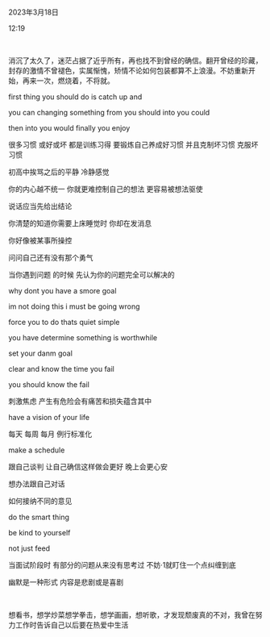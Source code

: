  

2023年3月18日

12:19

 

消沉了太久了，迷茫占据了近乎所有，再也找不到曾经的确信。翻开曾经的珍藏，封存的激情不曾褪色，实属惭愧，矫情不论如何包装都算不上浪漫。不妨重新开始，再来一次，燃烧着，不将就。

first thing you should do is catch up and

you can changing something from you should into you could

then into you would finally you enjoy

很多习惯 或好或坏 都是训练习得 要锻炼自己养成好习惯 并且克制坏习惯 克服坏习惯

初高中挨骂之后的平静 冷静感觉

你的内心越不统一 你就更难控制自己的想法 更容易被想法驱使

说话应当先给出结论

你清楚的知道你需要上床睡觉时 你却在发消息

你好像被某事所操控

问问自己还有没有那个勇气

当你遇到问题 的时候 先认为你的问题完全可以解决的

why dont you have a smore goal

im not doing this i must be going wrong

force you to do thats quiet simple

you have determine something is worthwhile

set your danm goal

clear and know the time you fail

you should know the fail

刺激焦虑 产生有危险会有痛苦和损失蕴含其中

have a vision of your life

每天 每周 每月 例行标准化

make a schedule

跟自己谈判 让自己确信这样做会更好 晚上会更心安

想办法跟自己对话

如何接纳不同的意见

do the smart thing

be kind to yourself

not just feed

当面试阶段时 有部分的问题从来没有思考过 不妨·1就盯住一个点纠缠到底

幽默是一种形式 内容是悲剧或是喜剧

 

想看书，想学炒菜想学拳击，想学画画，想听歌，才发现颓废真的不对，我曾在努力工作时告诉自己以后要在热爱中生活

 
